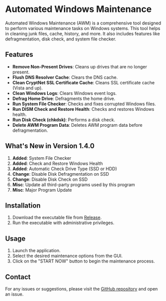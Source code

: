 # Automated Windows Maintenance

Automated Windows Maintenance (AWM) is a comprehensive tool designed to perform various maintenance tasks on Windows systems. This tool helps in cleaning junk files, cache, history, and more. It also includes features like defragmentation, disk check, and system file checker.

## Features

- **Remove Non-Present Drives**: Cleans up drives that are no longer present.
- **Flush DNS Resolver Cache**: Clears the DNS cache.
- **Clean CryptNet SSL Certificate Cache**: Cleans SSL certificate cache (Vista and up).
- **Clean Windows Logs**: Clears Windows event logs.
- **Defrag Home Drive**: Defragments the home drive.
- **Run System File Checker**: Checks and fixes corrupted Windows files.
- **Run DISM Check and Restore Health**: Checks and restores Windows health.
- **Run Disk Check (chkdsk)**: Performs a disk check.
- **Delete AWM Program Data**: Deletes AWM program data before defragmentation.

## What's New in Version 1.4.0

1. **Added**: System File Checker
2. **Added**: Check and Restore Windows Health
3. **Added**: Automatic Check Drive Type (SSD or HDD)
4. **Change**: Disable Disk Defragmentation on SSD
5. **Change**: Disable Disk Check on SSD
6. **Misc**: Update all third-party programs used by this program
7. **Misc**: Major Program Update

## Installation

1. Download the executable file from [Release](https://github.com/jeffsteveanus/Automated-Windows-Maintenance/releases).
2. Run the executable with administrative privileges.

## Usage

1. Launch the application.
2. Select the desired maintenance options from the GUI.
3. Click on the "START NOW" button to begin the maintenance process.

## Contact

For any issues or suggestions, please visit the [GitHub repository](https://github.com/jeffsteveanus/Automated-Windows-Maintenance/) and open an issue.

